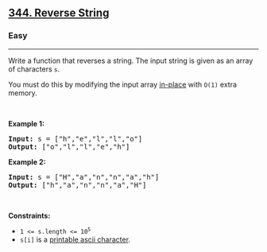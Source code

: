 <h2><a href="https://leetcode.com/problems/reverse-string/">344. Reverse String</a></h2><h3>Easy</h3><hr><div><p>Write a function that reverses a string. The input string is given as an array of characters <code>s</code>.</p>

<p>You must do this by modifying the input array <a href="https://en.wikipedia.org/wiki/In-place_algorithm" target="_blank">in-place</a> with <code>O(1)</code> extra memory.</p>

<p>&nbsp;</p>
<p><strong>Example 1:</strong></p>
<div class="top-box hide"><div class="alert-info"></div></div><pre data-original-code="Input: s = [&quot;h&quot;,&quot;e&quot;,&quot;l&quot;,&quot;l&quot;,&quot;o&quot;]
Output: [&quot;o&quot;,&quot;l&quot;,&quot;l&quot;,&quot;e&quot;,&quot;h&quot;]
" data-snippet-id="ext.a35cfef624f5af6930217e926e57c9d1" data-snippet-saved="false" data-codota-status="done"><strong>Input:</strong> s = ["h","e","l","l","o"]
<strong>Output:</strong> ["o","l","l","e","h"]
</pre><p><strong>Example 2:</strong></p>
<div class="top-box hide"><div class="alert-info"></div></div><pre data-original-code="Input: s = [&quot;H&quot;,&quot;a&quot;,&quot;n&quot;,&quot;n&quot;,&quot;a&quot;,&quot;h&quot;]
Output: [&quot;h&quot;,&quot;a&quot;,&quot;n&quot;,&quot;n&quot;,&quot;a&quot;,&quot;H&quot;]
" data-snippet-id="ext.70010315493c634bcfc0c9785337be6f" data-snippet-saved="false" data-codota-status="done"><strong>Input:</strong> s = ["H","a","n","n","a","h"]
<strong>Output:</strong> ["h","a","n","n","a","H"]
</pre>
<p>&nbsp;</p>
<p><strong>Constraints:</strong></p>

<ul>
	<li><code>1 &lt;= s.length &lt;= 10<sup>5</sup></code></li>
	<li><code>s[i]</code> is a <a href="https://en.wikipedia.org/wiki/ASCII#Printable_characters" target="_blank">printable ascii character</a>.</li>
</ul>
</div>